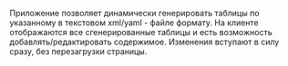 
Приложение позволяет динамически генерировать таблицы по указанному в текстовом xml/yaml - файле формату. На клиенте отображаются все сгенерированные таблицы и есть возможность добавлять/редактировать содержимое. Изменения вступают в силу сразу, без перезагрузки страницы.

